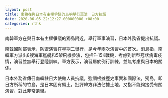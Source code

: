 ```yaml
---
layout: post
title: 南韓在與日本有主權爭議的島嶼舉行軍演　日方抗議
date: 2020-06-05 22:12:27.000000000 +08:00
categories: rthk
---
```


南韓軍方在與日本有主權爭議的獨島附近，舉行軍事演習，日本外務省提出抗議。

南韓國防部表示，防禦演習在星期二舉行，是今年兩次演習中的首次。消息指，南韓軍方派出8艘海軍艦艇和5架飛機參演，包括F-15K戰機，考慮到新型冠狀病毒疫情，演習並無舉行登陸訓練。軍方表示，演習屬於例行訓練，並無考慮與日本的關係。

日本外務省傳召南韓駐日大使館人員抗議，強調根據歷史事實和國際法，獨島，即日方所稱的竹島，是日本固有領土，批評韓方非法佔據土地，又指不能夠接受有關演習，對此非常遺憾。

